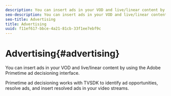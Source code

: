 ```yaml
---
description: You can insert ads in your VOD and live/linear content by using the Adobe Primetime ad decisioning interface.
seo-description: You can insert ads in your VOD and live/linear content by using the Adobe Primetime ad decisioning interface.
seo-title: Advertising
title: Advertising
uuid: f11ef617-bbce-4a21-81cb-33f1ee7ebf9c
---
```


# Advertising{#advertising}

You can insert ads in your VOD and live/linear content by using the Adobe Primetime ad decisioning interface.

Primetime ad decisioning works with TVSDK to identify ad opportunities, resolve ads, and insert resolved ads in your video streams. 
